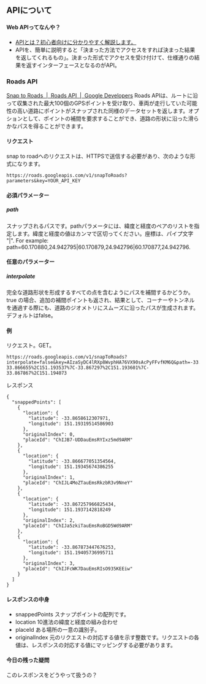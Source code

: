 ## APIについて
#### Web APIってなんや？
- [APIとは？初心者向けに分かりやすく解説します。](https://products.sint.co.jp/topsic/blog/api)
- APIを、簡単に説明すると「決まった方法でアクセスをすれば決まった結果を返してくれるもの」。決まった形式でアクセスを受け付けて、仕様通りの結果を返すインターフェースとなるのがAPI。

### Roads API
[Snap to Roads  \|  Roads API  \|  Google Developers](https://developers.google.com/maps/documentation/roads/snap#maps_http_roads_snaptoroads_interpolation-txt)
Roads APIは、ルートに沿って収集された最大100個のGPSポイントを受け取り、車両が走行していた可能性の高い道路にポイントがスナップされた同様のデータセットを返します。オプションとして、ポイントの補間を要求することができ、道路の形状に沿った滑らかなパスを得ることができます。


#### リクエスト
snap to roadへのリクエストは、HTTPSで送信する必要があり、次のような形式になります。
```
https://roads.googleapis.com/v1/snapToRoads?parameters&key=YOUR_API_KEY
```

#### 必須パラメーター 
##### path
スナップされるパスです。pathパラメータには、緯度と経度のペアのリストを指定します。緯度と経度の値はカンマで区切ってください。座標は、パイプ文字 "|". For example: path=60.170880,24.942795|60.170879,24.942796|60.170877,24.942796.
#### 任意のパラメーター 
##### interpolate
完全な道路形状を形成するすべての点を含むようにパスを補間するかどうか。true の場合、追加の補間ポイントも返され、結果として、コーナーやトンネルを通過する際にも、道路のジオメトリにスムーズに沿ったパスが生成されます。デフォルトはfalse。

#### 例
リクエスト。GET。
```
https://roads.googleapis.com/v1/snapToRoads?interpolate=false&key=AIzaSyDC4lRXp8WvphHA76VX90sAcPyFFvfKM6Q&path=-33.865863%2C151.193183%7C-33.866655%2C151.193537%7C-33.867297%2C151.193601%7C-33.867867%2C151.194073
```
レスポンス
```
{
  "snappedPoints": [
    {
      "location": {
        "latitude": -33.8658612307971,
        "longitude": 151.19319514586903
      },
      "originalIndex": 0,
      "placeId": "ChIJB7-UDDauEmsRYIxz5md9ARM"
    },
    {
      "location": {
        "latitude": -33.866677051354564,
        "longitude": 151.19345674386255
      },
      "originalIndex": 1,
      "placeId": "ChIJL4MoZTauEmsRkzbR3v9NneY"
    },
    {
      "location": {
        "latitude": -33.867257966825434,
        "longitude": 151.1937142818249
      },
      "originalIndex": 2,
      "placeId": "ChIJa5zkiTauEmsRoBGD5Wd9ARM"
    },
    {
      "location": {
        "latitude": -33.867873447676253,
        "longitude": 151.19405736995711
      },
      "originalIndex": 3,
      "placeId": "ChIJFcWK7DauEmsRIsO935KEEiw"
    }
  ]
}

```
#### レスポンスの中身
- snappedPoints
スナップポイントの配列です。
- location
10進法の緯度と経度の組み合わせ
- placeId
ある場所の一意の識別子。
- originalIndex
元のリクエストの対応する値を示す整数です。リクエストの各値は、レスポンスの対応する値にマッピングする必要があります。

#### 今日の残った疑問
このレスポンスをどうやって扱うの？
